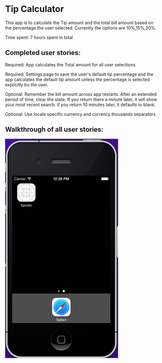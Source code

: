 Tip Calculator
==============


This app is to calculate the Tip amount and the total bill amount based on the percentage the user selected. Currently the options are 10%,15%,20%.


Time spent: 7 hours spent in total

## Completed user stories:


 Required: App calculates the Total amount for all user selections
 
 Required: Settings page to save the user's default tip percentage and the app calculates the default tip amount unless the percentage is selected explicitly bu the user.
 
 Optional: Remember the bill amount across app restarts. After an extended period of time, clear the state. If you return there a minute later, it will show your most recent search. if you return 10 minutes later, it defaults to blank.
 
 Optional: Use locale specific currency and currency thousands separators
 

## Walkthrough of all user stories:


![ios tipcalc](https://github.com/vrajkumar15/TipCalc_ios/blob/master/tipcalc.gif)
